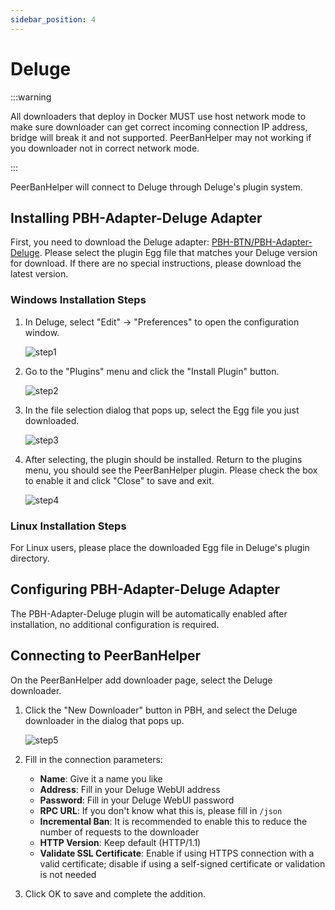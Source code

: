 ```yaml
---
sidebar_position: 4
---
```


# Deluge

:::warning

All downloaders that deploy in Docker MUST use host network mode to make sure downloader can get correct incoming connection IP address, bridge will break it and not supported. PeerBanHelper may not working if you downloader not in correct network mode.

:::

PeerBanHelper will connect to Deluge through Deluge's plugin system.

## Installing PBH-Adapter-Deluge Adapter

First, you need to download the Deluge adapter: [PBH-BTN/PBH-Adapter-Deluge](https://github.com/PBH-BTN/PBH-Adapter-Deluge/releases). Please select the plugin Egg file that matches your Deluge version for download. If there are no special instructions, please download the latest version.

### Windows Installation Steps

1. In Deluge, select "Edit" -> "Preferences" to open the configuration window.
   
   ![step1](assets/Deluge-step1.png)

2. Go to the "Plugins" menu and click the "Install Plugin" button.

   ![step2](assets/Deluge-step2.png)

3. In the file selection dialog that pops up, select the Egg file you just downloaded.

   ![step3](assets/Deluge-step3.png)

4. After selecting, the plugin should be installed. Return to the plugins menu, you should see the PeerBanHelper plugin. Please check the box to enable it and click "Close" to save and exit.

   ![step4](assets/Deluge-step4.png)

### Linux Installation Steps

For Linux users, please place the downloaded Egg file in Deluge's plugin directory.

## Configuring PBH-Adapter-Deluge Adapter

The PBH-Adapter-Deluge plugin will be automatically enabled after installation, no additional configuration is required.

## Connecting to PeerBanHelper

On the PeerBanHelper add downloader page, select the Deluge downloader.

1. Click the "New Downloader" button in PBH, and select the Deluge downloader in the dialog that pops up.

   ![step5](assets/Deluge-step5.png)

2. Fill in the connection parameters:
   * **Name**: Give it a name you like
   * **Address**: Fill in your Deluge WebUI address
   * **Password**: Fill in your Deluge WebUI password
   * **RPC URL**: If you don't know what this is, please fill in `/json`
   * **Incremental Ban**: It is recommended to enable this to reduce the number of requests to the downloader
   * **HTTP Version**: Keep default (HTTP/1.1)
   * **Validate SSL Certificate**: Enable if using HTTPS connection with a valid certificate; disable if using a self-signed certificate or validation is not needed

3. Click OK to save and complete the addition.